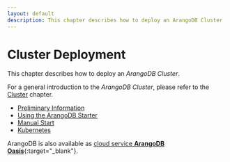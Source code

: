 ```yaml
---
layout: default
description: This chapter describes how to deploy an ArangoDB Cluster
---
```

Cluster Deployment
==================

This chapter describes how to deploy an _ArangoDB Cluster_.

For a general introduction to the _ArangoDB Cluster_, please refer to the
[Cluster](architecture-deployment-modes-cluster.html) chapter.

- [Preliminary Information](deployment-cluster-preliminary-information.html)
- [Using the ArangoDB Starter](deployment-cluster-using-the-starter.html)
- [Manual Start](deployment-cluster-manual-start.html)
- [Kubernetes](deployment-cluster-kubernetes.html)

ArangoDB is also available as
[cloud service **ArangoDB Oasis**](https://cloud.arangodb.com/home?utm_source=docs&utm_medium=cluster_pages&utm_campaign=docs_traffic){:target="_blank"}.
